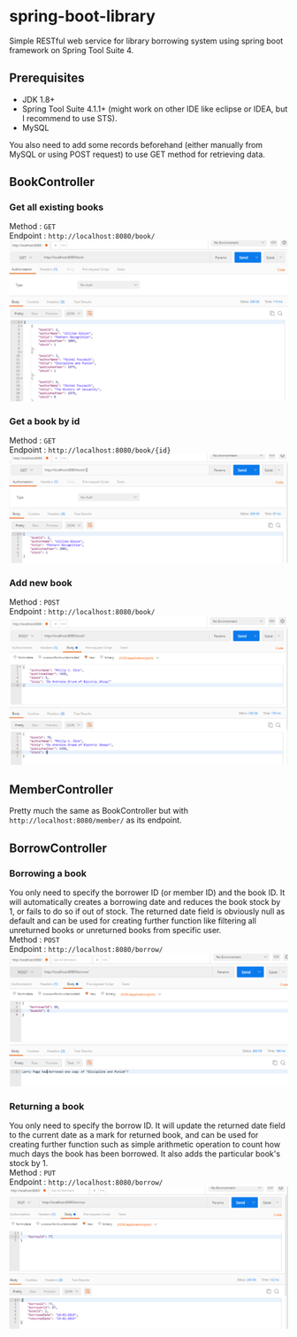 # spring-boot-library
Simple RESTful web service for library borrowing system using spring boot framework on Spring Tool Suite 4.

## Prerequisites
* JDK 1.8+
* Spring Tool Suite 4.1.1+ (might work on other IDE like eclipse or IDEA, but I recommend to use STS).
* MySQL

You also need to add some records beforehand (either manually from MySQL or using POST request) to use GET method for retrieving data.

## BookController
### Get all existing books
Method : `GET`  
Endpoint : `http://localhost:8080/book/`
![get all books](https://raw.githubusercontent.com/kucinghitam13/spring-boot-library/master/img/01.PNG)

### Get a book by id
Method : `GET`  
Endpoint : `http://localhost:8080/book/{id}`
![get book by id](https://raw.githubusercontent.com/kucinghitam13/spring-boot-library/master/img/02.PNG)

### Add new book
Method : `POST`  
Endpoint : `http://localhost:8080/book/`
![add book](https://raw.githubusercontent.com/kucinghitam13/spring-boot-library/master/img/03.PNG)

## MemberController
Pretty much the same as BookController but with `http://localhost:8080/member/` as its endpoint.

## BorrowController
### Borrowing a book
You only need to specify the borrower ID (or member ID) and the book ID. It will automatically creates a borrowing date and reduces the book stock by 1, or fails to do so if out of stock. The returned date field is obviously null as default and can be used for creating further function like filtering all unreturned books or unreturned books from specific user.  
Method : `POST`  
Endpoint : `http://localhost:8080/borrow/`
![borrowing book](https://raw.githubusercontent.com/kucinghitam13/spring-boot-library/master/img/c.PNG)

### Returning a book
You only need to specify the borrow ID. It will update the returned date field to the current date as a mark for returned book, and can be used for creating further function such as simple arithmetic operation to count how much days the book has been borrowed. It also adds the particular book's stock by 1.  
Method : `PUT`  
Endpoint : `http://localhost:8080/borrow/`
![returning book](https://raw.githubusercontent.com/kucinghitam13/spring-boot-library/master/img/d.PNG)
